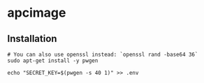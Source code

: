# apcimage

## Installation

```
# You can also use openssl instead: `openssl rand -base64 36`
sudo apt-get install -y pwgen
```

```
echo "SECRET_KEY=$(pwgen -s 40 1)" >> .env
```

